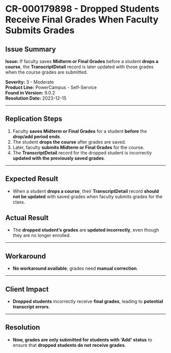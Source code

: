 # CR-000179898 - Dropped Students Receive Final Grades When Faculty Submits Grades

## Issue Summary
**Issue:** If faculty saves **Midterm or Final Grades** before a student **drops a course**, the **TranscriptDetail** record is later updated with those grades when the course grades are submitted.

**Severity:** 3 - Moderate  
**Product Line:** PowerCampus - Self-Service  
**Found in Version:** 9.0.2  
**Resolution Date:** 2023-12-15  

---

## Replication Steps
1. Faculty **saves Midterm or Final Grades** for a student **before** the **drop/add period ends**.
2. The student **drops the course** after grades are saved.
3. Later, faculty **submits Midterm or Final Grades** for the course.
4. The **TranscriptDetail** record for the dropped student is incorrectly **updated with the previously saved grades**.

---

## Expected Result
- When a student **drops a course**, their **TranscriptDetail** record **should not be updated** with saved grades when faculty submits grades for the class.

## Actual Result
- The **dropped student’s grades** are **updated incorrectly**, even though they are no longer enrolled.

---

## Workaround
- **No workaround available**; grades need **manual correction**.

---

## Client Impact
- **Dropped students** incorrectly receive **final grades**, leading to **potential transcript errors**.

---

## Resolution
- **Now, grades are only submitted for students with 'Add' status** to ensure that **dropped students do not receive grades**.
